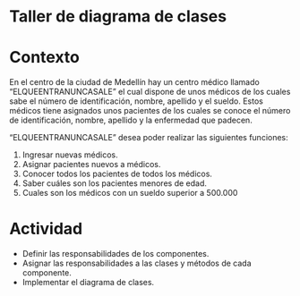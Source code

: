 # Taller de diagrama de clases

# Contexto
En el centro de la ciudad de Medellín hay un centro médico llamado “ELQUEENTRANUNCASALE” el cual dispone de unos médicos de los cuales sabe el número de identificación, nombre, apellido y el sueldo. Estos médicos tiene asignados unos pacientes de los cuales se conoce el número de identificación, nombre, apellido y la enfermedad que padecen.

“ELQUEENTRANUNCASALE”  desea poder realizar las siguientes funciones:
1. Ingresar nuevas médicos.
2. Asignar pacientes nuevos a médicos.
3. Conocer todos los pacientes de todos los médicos.
4. Saber cuáles son los pacientes menores de edad.
5. Cuales son los médicos con un sueldo superior a 500.000

# Actividad
- Definir las responsabilidades de los componentes.
- Asignar las responsabilidades a las clases y métodos de cada componente.
- Implementar el diagrama de clases.
